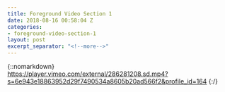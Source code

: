 ```yaml
---
title: Foreground Video Section 1
date: 2018-08-16 00:58:04 Z
categories:
- foreground-video-section-1
layout: post
excerpt_separator: "<!--more-->"
---
```


{::nomarkdown}  
https://player.vimeo.com/external/286281208.sd.mp4?s=6e943e18863952d29f7490534a8605b20ad566f2&profile_id=164
{:/}  
<!--more-->
